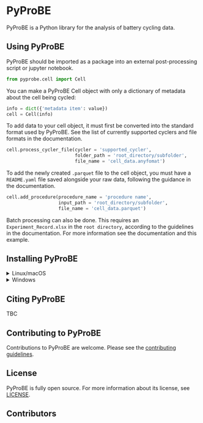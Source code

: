 # PyProBE
PyProBE is a Python library for the analysis of battery cycling data.

## Using PyProBE
PyProBE should be imported as a package into an external post-processing script or jupyter notebook.

```python
from pyprobe.cell import Cell
```

You can make a PyProBE Cell object with only a dictionary of metadata about the cell being cycled:
```python
info = dict({'metadata item': value})
cell = Cell(info)
```

To add data to your cell object, it must first be converted into the standard format used by PyProBE. See the list of currently supported cyclers and file formats in the documentation.

```python
cell.process_cycler_file(cycler = 'supported_cycler',
                         folder_path = 'root_directory/subfolder',
                         file_name = 'cell_data.anyfomat')
```

To add the newly created ```.parquet``` file to the cell object, you must have a ```README.yaml``` file saved alongside your raw data, following the guidance in the documentation.

```python
cell.add_procedure(procedure_name = 'procedure name', 
                   input_path = 'root_directory/subfolder', 
                   file_name = 'cell_data.parquet')
```

Batch processing can also be done. This requires an ```Experiment_Record.xlsx``` in the ```root directory```, according to the guidelines in the documentation. For more information see the documentation and this example.

## Installing PyProBE
<details>
  <summary>Linux/macOS</summary>

  1. Clone the repository and enter the directory:
  ```bash
  $ git clone
  ```

  2. Create and activate a virtual environment:
  
  venv (in your working directory):
```bash
$ python -m venv .venv
$ source .venv/bin/activate
```
conda (in any directory):
```bash
$ conda create -n pyprobe python=3.12
$ conda activate pyprobe
```


  3. Install PyProBE as a package into your virtual environment:
  ```bash
  $ cd PyProBE
  $ pip install .
  ```
</details>

<details>
  <summary>Windows</summary>

  1. Clone the repository and enter the directory:
  ```bat
  > git clone
  ```

  2. Create and activate a virtual environment:
  
  venv (in your working directory):
```bat
> python -m venv .venv
> source .venv/bin/activate
```
conda (in any directory):
```bash
> conda create -n pyprobe python=3.12
> conda activate pyprobe
```

  3. Install PyProBE as a package into your virtual environment:
  ```bat
  > cd PyProBE
  > pip install .
  ```
</details>

## Citing PyProBE

TBC


## Contributing to PyProBE

Contributions to PyProBE are welcome. Please see the [contributing guidelines](CONTRIBUTING.md).


## License

PyProBE is fully open source. For more information about its license, see [LICENSE](LICENSE.md).


## Contributors

